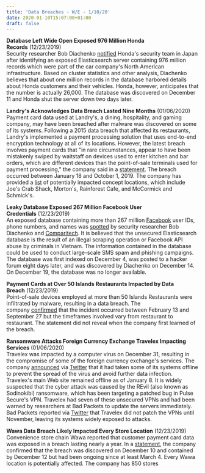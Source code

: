 ```yaml
---
title: 'Data Breaches - W/E - 1/10/20'
date: 2020-01-10T15:07:00+01:00
draft: false
---
```


**Database Left Wide Open Exposed 976 Million Honda Records** (12/23/2019)  
Security researcher Bob Diachenko [notified](https://securitydiscovery.com/honda-exposes-vehicle-owner-records-on-the-web/) Honda's security team in Japan after identifying an exposed Elasticsearch server containing 976 million records which were part of the car company's North American infrastructure. Based on cluster statistics and other analysis, Diachenko believes that about one million records in the database harbored details about Honda customers and their vehicles. Honda, however, anticipates that the number is actually 26,000. The database was discovered on December 11 and Honda shut the server down two days later.

  

**Landry's Acknowledges Data Breach Lasted Nine Months** (01/06/2020)  
Payment card data used at Landry's, a dining, hospitality, and gaming company, may have been breached after malware was discovered on some of its systems. Following a 2015 data breach that affected its restaurants, Landry's implemented a payment processing solution that uses end-to-end encryption technology at all of its locations. However, the latest breach involves payment cards that "in rare circumstances, appear to have been mistakenly swiped by waitstaff on devices used to enter kitchen and bar orders, which are different devices than the point-of-sale terminals used for payment processing," the company said in a [statement](https://www.landrysinc.com/CreditNotice/). The breach occurred between January 18 and October 1, 2019. The company has provided a [list](https://www.landrysinc.com/PotentiallyInvolvedConcepts/) of potentially impacted concept locations, which include Joe's Crab Shack, Morton's, Rainforest Cafe, and McCormick and Schmick's.

  

**Leaky Database Exposed 267 Million Facebook User Credentials** (12/23/2019)  
An exposed database containing more than 267 million [Facebook](http://www.facebook.com/) user IDs, phone numbers, and names was [spotted](https://www.comparitech.com/blog/information-security/267-million-phone-numbers-exposed-online/) by security researcher Bob Diachenko and [Comparitech](https://www.comparitech.com/). It is believed that the unsecured Elasticsearch database is the result of an illegal scraping operation or Facebook API abuse by criminals in Vietnam. The information contained in the database could be used to conduct large-scale SMS spam and phishing campaigns. The database was first indexed on December 4, was posted to a hacker forum eight days later, and was discovered by Diachenko on December 14. On December 19, the database was no longer available.

  

**Payment Cards at Over 50 Islands Restaurants Impacted by Data Breach** (12/23/2019)  
Point-of-sale devices employed at more than 50 Islands Restaurants were infiltrated by malware, resulting in a data breach. The company [confirmed](https://www.islandsrestaurants.com/paymentcardnotification) that the incident occurred between February 13 and September 27 but the timeframes involved vary from restaurant to restaurant. The statement did not reveal when the company first learned of the breach.

  

**Ransomware Attacks Foreign Currency Exchange Travelex Impacting Services** (01/06/2020)  
Travelex was impacted by a computer virus on December 31, resulting in the compromise of some of the foreign currency exchange's services. The company [announced](https://twitter.com/TravelexUK/status/1212840156480315401/photo/1) via [Twitter](http://twitter.com/) that it had taken some of its systems offline to prevent the spread of the virus and avoid further data infection. Travelex's main Web site remained offline as of January 8. It is widely suspected that the cyber attack was caused by the REvil (also known as Sodinokibi) ransomware, which has been targeting a patched bug in Pulse Secure's VPN. Travelex had seven of these unsecured VPNs and had been warned by researchers at Bad Packets to update the servers immediately. Bad Packets reported via [Twitter](http://twitter.com/) that Travelex did not patch the VPNs until November, leaving its systems widely exposed to attacks.

  

**Wawa Data Breach Likely Impacted Every Store Location** (12/23/2019)  
Convenience store chain Wawa reported that customer payment card data was exposed in a breach lasting nearly a year. In a [statement](https://www.wawa.com/alerts/data-security), the company confirmed that the breach was discovered on December 10 and contained by December 12 but had been ongoing since at least March 4. Every Wawa location is potentially affected. The company has 850 stores